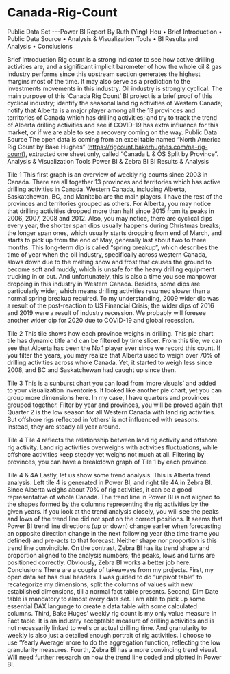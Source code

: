 # Canada-Rig-Count
Public Data Set 
---Power BI Report
By Ruth (Ying) Hou
•	Brief Introduction
•	Public Data Source
•	Analysis & Visualization Tools 
•	BI Results and Analysis
•	Conclusions

Brief Introduction
Rig count is a strong indicator to see how active drilling activities are, and a significant implicit barometer of how the whole oil & gas industry performs since this upstream section generates the highest margins most of the time. It may also serve as a prediction to the investments movements in this industry. 
Oil industry is strongly cyclical. The main purpose of this ‘Canada Rig Count’ BI project is a brief proof of this cyclical industry; identify the seasonal land rig activities of Western Canada; notify that Alberta is a major player among all the 13 provinces and territories of Canada which has drilling activities; and try to track the trend of Alberta drilling activities and see if COVID-19 has extra influence for this market, or if we are able to see a recovery coming on the way.
Public Data Source
The open data is coming from an excel table named “North America Rig Count by Bake Hughes” (https://rigcount.bakerhughes.com/na-rig-count), extracted one sheet only, called “Canada L & OS Split by Province”.
Analysis & Visualization Tools
Power BI & Zebra BI
BI Results & Analysis
 
Tile 1 
This first graph is an overview of weekly rig counts since 2003 in Canada. There are all together 13 provinces and territories which has active drilling activities in Canada. Western Canada, including Alberta, Saskatchewan, BC, and Manitoba are the main players. I have the rest of the provinces and territories grouped as others. 
For Alberta, you may notice that drilling activities dropped more than half since 2015 from its peaks in 2006, 2007, 2008 and 2012. 
Also, you may notice, there are cyclical dips every year, the shorter span dips usually happens during Christmas breaks; the longer span ones, which usually starts dropping from end of March, and starts to pick up from the end of May, generally last about two to three months. 
This long-term dip is called “spring breakup”, which describes the time of year when the oil industry, specifically across western Canada, slows down due to the melting snow and frost that causes the ground to become soft and muddy, which is unsafe for the heavy drilling equipment trucking in or out. And unfortunately, this is also a time you see manpower dropping in this industry in Western Canada.
Besides, some dips are particularly wider, which means drilling activities resumed slower than a normal spring breakup required. To my understanding, 2009 wider dip was a result of the post-reaction to US Financial Crisis; the wider dips of 2016 and 2019 were a result of industry recession. We probably will foresee another wider dip for 2020 due to COVID-19 and global recession. 
 
Tile 2
This tile shows how each province weighs in drilling.
This pie chart tile has dynamic title and can be filtered by time slicer. From this tile, we can see that Alberta has been the No.1 player ever since we record this count. If you filter the years, you may realize that Alberta used to weigh over 70% of drilling activities across whole Canada. Yet, it started to weigh less since 2008, and BC and Saskatchewan had caught up since then. 
 
Tile 3
This is a sunburst chart you can load from ‘more visuals’ and added to your visualization inventories. It looked like another pie chart, yet you can group more dimensions here. In my case, I have quarters and provinces grouped together. Filter by year and provinces, you will be proved again that Quarter 2 is the low season for all Western Canada with land rig activities. But offshore rigs reflected in ‘others’ is not influenced with seasons. Instead, they are steady all year around.
 
Tile 4
Tile 4 reflects the relationship between land rig activity and offshore rig activity. Land rig activities overweighs with activities fluctuations, while offshore activities keep steady yet weighs not much at all. Filtering by provinces, you can have a breakdown graph of Tile 1 by each province.
 
Tile 4 & 4A
Lastly, let us show some trend analysis. This is Alberta trend analysis. Left tile 4 is generated in Power BI, and right tile 4A in Zebra BI. Since Alberta weighs about 70% of rig activities, it can be a good representative of whole Canada. 
The trend line in Power BI is not aligned to the shapes formed by the columns representing the rig activities by the given years. If you look at the trend analysis closely, you will see the peaks and lows of the trend line did not spot on the correct positions. 
It seems that Power BI trend line directions (up or down) change earlier when forecasting an opposite direction change in the next following year (the time frame you defined) and pre-acts to that forecast. Neither shape nor proportion is this trend line convincible. 
On the contrast, Zebra BI has its trend shape and proportion aligned to the analysis numbers; the peaks, lows and turns are positioned correctly. Obviously, Zebra BI works a better job here.
Conclusions
There are a couple of takeaways from my projects.
First, my open data set has dual headers. I was guided to do “unpivot table” to recategorize my dimensions, split the columns of values with new established dimensions, till a normal fact table presents.
Second, Dim Date table is mandatory to almost every data set. I am able to pick up some essential DAX language to create a data table with some calculated columns.
Third, Bake Huges’ weekly rig count is my only value measure in Fact table. It is an industry acceptable measure of drilling activities and is not necessarily linked to wells or actual drilling time. And granularity to weekly is also just a detailed enough portrait of rig activities. I choose to use ‘Yearly Average’ more to do the aggregation function, reflecting the low granularity measures.
Fourth, Zebra BI has a more convincing trend visual. Will need further research on how the trend line coded and plotted in Power BI.


